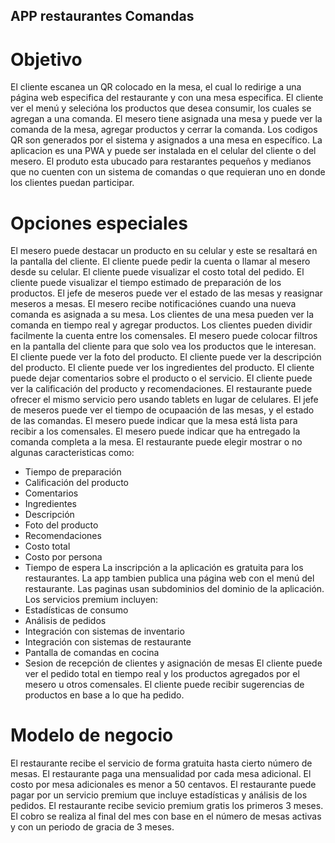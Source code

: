 ## APP restaurantes Comandas
# Objetivo
El cliente escanea un QR colocado en la mesa, el cual lo redirige a una página web especifica del restaurante y con una mesa especifica.
El cliente ver el menú y selecióna los productos que desea consumir, los cuales se agregan a una comanda.
El mesero tiene asignada una mesa y puede ver la comanda de la mesa, agregar productos y cerrar la comanda.
Los codigos QR son generados por el sistema y asignados a una mesa en específico.
La aplicacion es una PWA y puede ser instalada en el celular del cliente o del mesero.
El produto esta ubucado para restarantes pequeños y medianos que no cuenten con un sistema de comandas o que requieran uno en donde los clientes puedan participar.

# Opciones especiales
El mesero puede destacar un producto en su celular y este se resaltará en la pantalla del cliente.
El cliente puede pedir la cuenta o llamar al mesero desde su celular.
El cliente puede visualizar el costo total del pedido.
El cliente puede visualizar el tiempo estimado de preparación de los productos.
El jefe de meseros puede ver el estado de las mesas y reasignar meseros a mesas.
El mesero recibe notificaciónes cuando una nueva comanda es asignada a su mesa.
Los clientes de una mesa pueden ver la comanda en tiempo real y agregar productos.
Los clientes pueden dividir facilmente la cuenta entre los comensales.
El mesero puede colocar filtros en la pantalla del cliente para que solo vea los productos que le interesan.
El cliente puede ver la foto del producto.
El cliente puede ver la descripción del producto.
El cliente puede ver los ingredientes del producto.
El cliente puede dejar comentarios sobre el producto o el servicio.
El cliente puede ver la calificación del producto y recomendaciones.
El restaurante puede ofrecer el mismo servicio pero usando tablets en lugar de celulares.
El jefe de meseros puede ver el tiempo de ocupaación de las mesas, y el estado de las comandas.
El mesero puede indicar que la mesa está lista para recibir a los comensales.
El mesero puede indicar que ha entregado la comanda completa a la mesa.
El restaurante puede elegir mostrar o no algunas caracteristicas como:
- Tiempo de preparación
- Calificación del producto
- Comentarios
- Ingredientes
- Descripción
- Foto del producto
- Recomendaciones
- Costo total
- Costo por persona
- Tiempo de espera
La inscripción a la aplicación es gratuita para los restaurantes.
La app tambien publica una página web con el menú del restaurante.
Las paginas usan subdominios del dominio de la aplicación.
Los servicios premium incluyen:
- Estadísticas de consumo
- Análisis de pedidos
- Integración con sistemas de inventario
- Integración con sistemas de restaurante
- Pantalla de comandas en cocina
- Sesion de recepción de clientes y asignación de mesas
El cliente puede ver el pedido total en tiempo real y los productos agregados por el mesero u otros comensales.
El cliente puede recibir sugerencias de productos en base a lo que ha pedido.


# Modelo de negocio
El restaurante recibe el servicio de forma gratuita hasta cierto número de mesas.
El restaurante paga una mensualidad por cada mesa adicional.
El costo por mesa adicionales es menor a 50 centavos.
El restaurante puede pagar por un servicio premium que incluye estadísticas y análisis de los pedidos.
El restaurante recibe sevicio premium gratis los primeros 3 meses.
El cobro se realiza al final del mes con base en el número de mesas activas y con un periodo de gracia de 3 meses.
